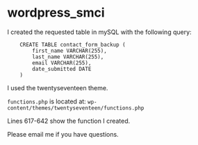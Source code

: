 # wordpress_smci

I created the requested table in mySQL with the following query:

```mysql
    CREATE TABLE contact_form_backup (
        first_name VARCHAR(255),
        last_name VARCHAR(255),
        email VARCHAR(255),
        date_submitted DATE
    )
```

I used the twentyseventeen theme.

`functions.php` is located at:
`wp-content/themes/twentyseventeen/functions.php`

Lines 617-642 show the function I created.

Please email me if you have questions.